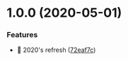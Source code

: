 # 1.0.0 (2020-05-01)


### Features

* 🎸 2020's refresh ([72eaf7c](https://github.com/quibaritaenperdresatrompe/website-business-card/commit/72eaf7cb55c7842702232d1fd93266426b2da447))

